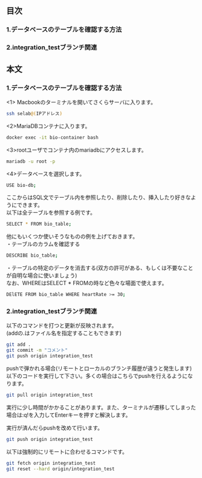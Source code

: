 ## 目次
### 1.データベースのテーブルを確認する方法
### 2.integration_testブランチ関連

## 本文
### 1.データベースのテーブルを確認する方法

<1> Macbookのターミナルを開いてさくらサーバに入ります。

```sh
ssh selab@(IPアドレス)
```

<2>MariaDBコンテナに入ります。

```sh
docker exec -it bio-container bash
```

<3>rootユーザでコンテナ内のmariadbにアクセスします。

```sh
mariadb -u root -p
```

<4>データベースを選択します。

```sh
USE bio-db;
```

ここからはSQL文でテーブル内を参照したり、削除したり、挿入したり好きなようにできます。<br>
以下は全テーブルを参照する例です。

```sh
SELECT * FROM bio_table;
```

他にもいくつか使いそうなものの例を上げておきます。<br>
・テーブルのカラムを確認する

```sh
DESCRIBE bio_table;
```

・テーブルの特定のデータを消去する(双方の許可がある、もしくは不要なことが自明な場合に使いましょう)<br>
なお、WHEREはSELECT * FROMの時など色々な場面で使えます。

```sh
DElETE FROM bio_table WHERE heartRate >= 30;
```

### 2.integration_testブランチ関連
以下のコマンドを打つと更新が反映されます。<br>
(addの.はファイル名を指定することもできます)

```sh
git add .
git commit -m "コメント"
git push origin integration_test
```

pushで弾かれる場合(リモートとローカルのブランチ履歴が違うと発生します)<br>
以下のコードを実行して下さい。多くの場合はこちらでpushを行えるようになります。

```sh
git pull origin integration_test
```

実行に少し時間がかかることがあります。また、ターミナルが遷移してしまった場合は:q!を入力してEnterキーを押すと解決します。

実行が済んだらpushを改めて行います。

```sh
git push origin integration_test
```

以下は強制的にリモートに合わせるコマンドです。

```sh
git fetch origin integration_test
git reset --hard origin/integration_test
```
